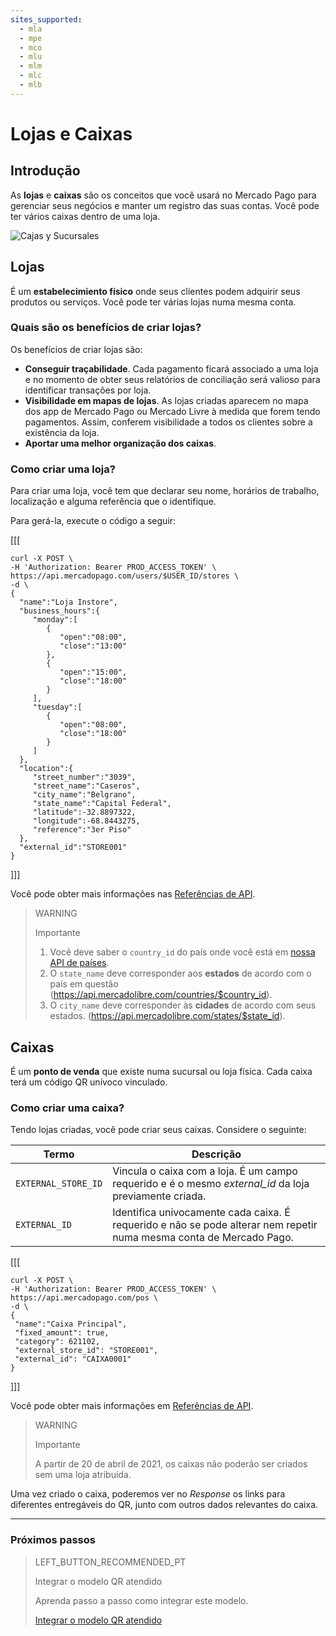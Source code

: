 ```yaml
---
sites_supported:
  - mla
  - mpe
  - mco
  - mlu
  - mlm
  - mlc
  - mlb
---
```


# Lojas e Caixas

## Introdução

As **lojas** e **caixas** são os conceitos que você usará no Mercado Pago para gerenciar seus negócios e manter um registro das suas contas. Você pode ter vários caixas dentro de uma loja.

![Cajas y Sucursales](/images/mobile/stores_pos.pt.png) 

## Lojas

É um **estabelecimiento físico** onde seus clientes podem adquirir seus produtos ou serviços. Você pode ter várias lojas numa mesma conta.

### Quais são os benefícios de criar lojas?

Os benefícios de criar lojas são:

- **Conseguir traçabilidade**. Cada pagamento ficará associado a uma loja e no momento de obter seus relatórios de conciliação será valioso para identificar transações por loja. 
- **Visibilidade em mapas de lojas**.  As lojas criadas aparecem no mapa dos app de Mercado Pago ou Mercado Livre à medida que forem tendo pagamentos. Assim, conferem visibilidade a todos os clientes sobre a existência da loja. 
- **Aportar uma melhor organização dos caixas**. 

### Como criar uma loja?

Para criar uma loja, você tem que declarar seu nome, horários de trabalho, localização e alguma referência que o identifique. 

Para gerá-la, execute o código a seguir: 

[[[
 ```curl
curl -X POST \
-H 'Authorization: Bearer PROD_ACCESS_TOKEN' \
https://api.mercadopago.com/users/$USER_ID/stores \
-d \
{  
   "name":"Loja Instore",
   "business_hours":{  
      "monday":[  
         {  
            "open":"08:00",
            "close":"13:00"
         },
         {  
            "open":"15:00",
            "close":"18:00"
         }
      ],
      "tuesday":[  
         {  
            "open":"08:00",
            "close":"18:00"
         }
      ]   
   },
   "location":{  
      "street_number":"3039",
      "street_name":"Caseros",
      "city_name":"Belgrano",
      "state_name":"Capital Federal",
      "latitude":-32.8897322,
      "longitude":-68.8443275,
      "reference":"3er Piso"
   },
   "external_id":"STORE001"
}
```
]]]

Você pode obter mais informações nas [Referências de API](https://www.mercadopago[FAKER][URL][DOMAIN]/developers/pt/reference/stores/_users_user_id_stores/post).

> WARNING
>
> Importante
>
> 1. Você deve saber o `country_id` do país onde você está em [nossa API de países](https://api.mercadolibre.com/countries).
> 2. O `state_name` deve corresponder aos **estados** de acordo com o país em questão (https://api.mercadolibre.com/countries/$country_id).
> 3. O `city_name` deve corresponder às **cidades** de acordo com seus estados. (https://api.mercadolibre.com/states/$state_id).


## Caixas

É um **ponto de venda** que existe numa sucursal ou loja física. Cada caixa terá um código QR unívoco vinculado.

### Como criar uma caixa?

Tendo lojas criadas, você pode criar seus caixas. Considere o seguinte: 

| Termo | Descrição |
| --- | --- |
| `EXTERNAL_STORE_ID` | Vincula o caixa com a loja. É um campo requerido e é o mesmo *external_id* da loja previamente criada. |
| `EXTERNAL_ID` | Identifica univocamente cada caixa. É requerido e não se pode alterar nem repetir numa mesma conta de Mercado Pago. |


[[[
 ```curl
curl -X POST \
-H 'Authorization: Bearer PROD_ACCESS_TOKEN' \
https://api.mercadopago.com/pos \
-d \    
{
  "name":"Caixa Principal", 
  "fixed_amount": true,
  "category": 621102,
  "external_store_id": "STORE001",
  "external_id": "CAIXA0001"
}
```
]]]

Você pode obter mais informações em [Referências de API](https://www.mercadopago[FAKER][URL][DOMAIN]/developers/pt/reference/pos/_pos/post).

> WARNING 
> 
> Importante
> 
> A partir de 20 de abril de 2021, os caixas não poderão ser criados sem uma loja atribuída.

Uma vez criado o caixa, poderemos ver no _Response_ os links para diferentes entregáveis do QR, junto com outros dados relevantes do caixa. 


---
### Próximos passos


> LEFT_BUTTON_RECOMMENDED_PT
>
> Integrar o modelo QR atendido
>
> Aprenda passo a passo como integrar este modelo.
>
> [Integrar o modelo QR atendido](https://www.mercadopago[FAKER][URL][DOMAIN]/developers/pt/guides/in-person-payments/qr-code/qr-attended-part-b)
